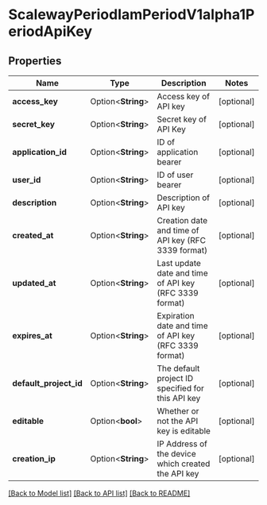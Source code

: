 # ScalewayPeriodIamPeriodV1alpha1PeriodApiKey

## Properties

Name | Type | Description | Notes
------------ | ------------- | ------------- | -------------
**access_key** | Option<**String**> | Access key of API key | [optional]
**secret_key** | Option<**String**> | Secret key of API Key | [optional]
**application_id** | Option<**String**> | ID of application bearer | [optional]
**user_id** | Option<**String**> | ID of user bearer | [optional]
**description** | Option<**String**> | Description of API key | [optional]
**created_at** | Option<**String**> | Creation date and time of API key (RFC 3339 format) | [optional]
**updated_at** | Option<**String**> | Last update date and time of API key (RFC 3339 format) | [optional]
**expires_at** | Option<**String**> | Expiration date and time of API key (RFC 3339 format) | [optional]
**default_project_id** | Option<**String**> | The default project ID specified for this API key | [optional]
**editable** | Option<**bool**> | Whether or not the API key is editable | [optional]
**creation_ip** | Option<**String**> | IP Address of the device which created the API key | [optional]

[[Back to Model list]](../README.md#documentation-for-models) [[Back to API list]](../README.md#documentation-for-api-endpoints) [[Back to README]](../README.md)


